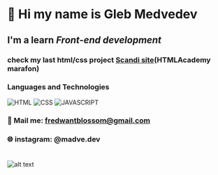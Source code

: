 #  👋 Hi my name is **Gleb Medvedev**
## I'm a learn *Front-end development* 
### check my last **html/css** project [Scandi site](https://helloelio.github.io/marafon-3.0/)(HTMLAcademy marafon)
### Languages and Technologies 
![HTML](https://img.shields.io/badge/-HTML-brightgreen)
![CSS](https://img.shields.io/badge/-CSS-green)
![JAVASCRIPT](https://img.shields.io/badge/-JAVASCRIPT-yellowgreen)

### 📧 Mail me: fredwantblossom@gmail.com
### 🌐 instagram: @madve.dev
#

![alt text](https://guazzo.ru/wp-content/uploads/2020/07/12.png)
